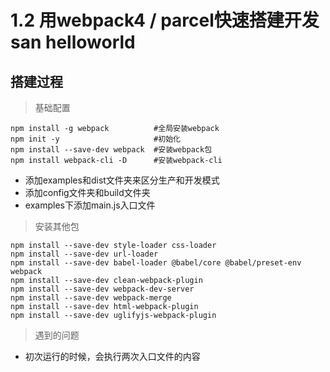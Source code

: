 # 1.2 用webpack4 / parcel快速搭建开发san helloworld

## 搭建过程

> 基础配置
```
npm install -g webpack          #全局安装webpack
npm init -y                     #初始化
npm install --save-dev webpack  #安装webpack包
npm install webpack-cli -D      #安装webpack-cli
```

+ 添加examples和dist文件夹来区分生产和开发模式
+ 添加config文件夹和build文件夹
+ examples下添加main.js入口文件

> 安装其他包
```
npm install --save-dev style-loader css-loader
npm install --save-dev url-loader
npm install --save-dev babel-loader @babel/core @babel/preset-env webpack
npm install --save-dev clean-webpack-plugin
npm install --save-dev webpack-dev-server
npm install --save-dev webpack-merge
npm install --save-dev html-webpack-plugin
npm install --save-dev uglifyjs-webpack-plugin
```

>遇到的问题

+ 初次运行的时候，会执行两次入口文件的内容

